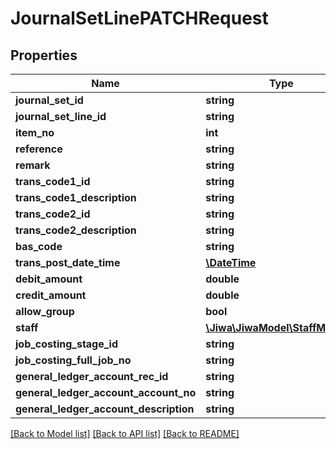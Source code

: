 # JournalSetLinePATCHRequest

## Properties
Name | Type | Description | Notes
------------ | ------------- | ------------- | -------------
**journal_set_id** | **string** |  | [optional] 
**journal_set_line_id** | **string** |  | [optional] 
**item_no** | **int** |  | [optional] 
**reference** | **string** |  | [optional] 
**remark** | **string** |  | [optional] 
**trans_code1_id** | **string** |  | [optional] 
**trans_code1_description** | **string** |  | [optional] 
**trans_code2_id** | **string** |  | [optional] 
**trans_code2_description** | **string** |  | [optional] 
**bas_code** | **string** |  | [optional] 
**trans_post_date_time** | [**\DateTime**](\DateTime.md) |  | [optional] 
**debit_amount** | **double** |  | [optional] 
**credit_amount** | **double** |  | [optional] 
**allow_group** | **bool** |  | [optional] 
**staff** | [**\Jiwa\JiwaModel\StaffMember**](StaffMember.md) |  | [optional] 
**job_costing_stage_id** | **string** |  | [optional] 
**job_costing_full_job_no** | **string** |  | [optional] 
**general_ledger_account_rec_id** | **string** |  | [optional] 
**general_ledger_account_account_no** | **string** |  | [optional] 
**general_ledger_account_description** | **string** |  | [optional] 

[[Back to Model list]](../README.md#documentation-for-models) [[Back to API list]](../README.md#documentation-for-api-endpoints) [[Back to README]](../README.md)


